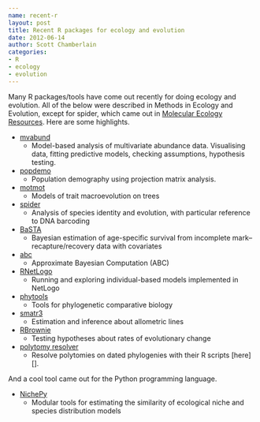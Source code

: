 ```yaml
---
name: recent-r
layout: post
title: Recent R packages for ecology and evolution
date: 2012-06-14
author: Scott Chamberlain
categories:
- R
- ecology
- evolution
---
```


Many R packages/tools have come out recently for doing ecology and evolution. All of the below were described in Methods in Ecology and Evolution, except for spider, which came out in [Molecular Ecology Resources][mer]. Here are some highlights.

+ [mvabund][mvabund]
	+ Model-based analysis of multivariate abundance data. Visualising data, fitting predictive models, checking assumptions, hypothesis testing.
+ [popdemo][popdemo]
	+ Population demography using projection matrix analysis. 
+ [motmot][motmot] 
	+ Models of trait macroevolution on trees
+ [spider][spider] 
	+ Analysis of species identity and evolution, with particular reference to DNA barcoding
+ [BaSTA][BaSTA] 
	+ Bayesian estimation of age-specific survival from incomplete mark–recapture/recovery data with covariates
+ [abc][abc] 
	+ Approximate Bayesian Computation (ABC)
+ [RNetLogo][RNetLogo]
	+ Running and exploring individual-based models implemented in NetLogo
+ [phytools][phytools]
	+ Tools for phylogenetic comparative biology
+ [smatr3][smatr3]
	+ Estimation and inference about allometric lines
+ [RBrownie][brown]
	+ Testing hypotheses about rates of evolutionary change
+ [polytomy resolver][poly] 
	+ Resolve polytomies on dated phylogenies with their R scripts [here][].

And a cool tool came out for the Python programming language. 

+ [NichePy][NichePy]
	+ Modular tools for estimating the similarity of ecological niche and species distribution models

[mvabund]: http://onlinelibrary.wiley.com/doi/10.1111/j.2041-210X.2012.00190.x/abstract
[popdemo]: http://onlinelibrary.wiley.com/doi/10.1111/j.2041-210X.2012.00222.x/abstract
[motmot]: http://onlinelibrary.wiley.com/doi/10.1111/j.2041-210X.2011.00132.x/abstract
[spider]: http://onlinelibrary.wiley.com/doi/10.1111/j.1755-0998.2011.03108.x/abstract?deniedAccessCustomisedMessage=&userIsAuthenticated=false
[BaSTA]: http://onlinelibrary.wiley.com/doi/10.1111/j.2041-210X.2012.00186.x/abstract
[abc]: http://onlinelibrary.wiley.com/doi/10.1111/j.2041-210X.2011.00179.x/abstract
[RNetLogo]: http://onlinelibrary.wiley.com/doi/10.1111/j.2041-210X.2011.00180.x/abstract
[phytools]: http://onlinelibrary.wiley.com/doi/10.1111/j.2041-210X.2011.00169.x/abstract
[smatr3]: http://onlinelibrary.wiley.com/doi/10.1111/j.2041-210X.2011.00153.x/abstract
[brown]: http://onlinelibrary.wiley.com/doi/10.1111/j.2041-210X.2011.00112.x/abstract
[poly]: http://onlinelibrary.wiley.com/doi/10.1111/j.2041-210X.2011.00103.x/abstract
[NichePy]: http://onlinelibrary.wiley.com/doi/10.1111/j.2041-210X.2011.00184.x/abstract
[mer]: http://onlinelibrary.wiley.com/journal/10.1111/(ISSN)1755-0998